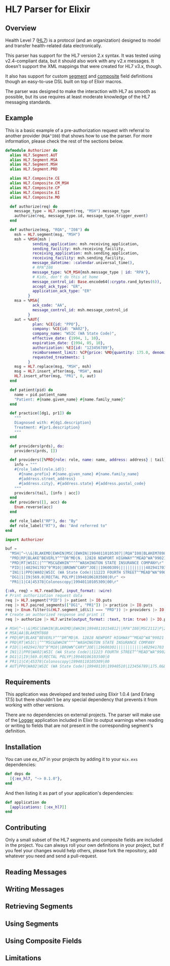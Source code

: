 # HL7 Parser for Elixir

## Overview

Health Level 7 ([HL7](http://www.hl7.org/)) is a protocol (and an organization) designed to model and transfer health-related data electronically.

This parser has support for the HL7 version 2.x syntax. It was tested using v2.4-compliant data, but it should also work with any v2.x messages. It doesn't support the XML mappings that were created for HL7 v3.x, though.

It also has support for custom [segment](lib/ex_hl7/segment.ex) and [composite](lib/ex_hl7/composite.ex) field definitions though an easy-to-use DSL built on top of Elixir macros.

The parser was designed to make the interaction with HL7 as smooth as possible, but its use requires at least moderate knowledge of the HL7 messaging standards.

## Example

This is a basic example of a pre-authorization request with referral to another provider (`RQA^I08`) that shows how to use the parser. For more information, please check the rest of the sections below.

```elixir
defmodule Authorizer do
  alias HL7.Segment.AUT
  alias HL7.Segment.MSA
  alias HL7.Segment.MSH
  alias HL7.Segment.PRD

  alias HL7.Composite.CE
  alias HL7.Composite.CM_MSH
  alias HL7.Composite.CP
  alias HL7.Composite.EI
  alias HL7.Composite.MO

  def authorize(req) do
    message_type = HL7.segment(req, "MSH").message_type
    authorize(req, message_type.id, message_type.trigger_event)
  end

  def authorize(msg, "RQA", "I08") do
    msh = HL7.segment(msg, "MSH")
    msh = %MSH{msh |
            sending_application: msh.receiving_application,
            sending_facility: msh.receiving_facility,
            receiving_application: msh.sending_application,
            receiving_facility: msh.sending_facility,
            message_datetime: :calendar.universal_time(),
            # RPA^I08
            message_type: %CM_MSH{msh.message_type | id: "RPA"},
            # Kids, don't do this at home
            message_control_id: Base.encode64(:crypto.rand_bytes(6)),
            accept_ack_type: "ER",
            application_ack_type: "ER"
          }
    msa = %MSA{
            ack_code: "AA",
            message_control_id: msh.message_control_id
          }
    aut = %AUT{
            plan: %CE{id: "PPO"},
            company: %CE{id: "WA02"},
            company_name: "WSIC (WA State Code)",
            effective_date: {1994, 1, 10},
            expiration_date: {1994, 05, 10},
            authorization: %EI{id: "123456789"},
            reimbursement_limit: %CP{price: %MO{quantity: 175.0, denomination: "USD"}},
            requested_treatments: 1
          }
    msg = HL7.replace(msg, "MSH", msh)
    msg = HL7.insert_after(msg, "MSH", msa)
    HL7.insert_after(msg, "PR1", 0, aut)
  end

  def patient(pid) do
    name = pid.patient_name
    "Patient: #{name.given_name} #{name.family_name}"
  end

  def practice([dg1, pr1]) do
    """
    Diagnosed with: #{dg1.description}
    Treatment: #{pr1.description}
    """
  end

  def providers(prds), do:
    providers(prds, [])

  def providers([%PRD{role: role, name: name, address: address} | tail], acc) do
    info = """
    #{role_label(role.id)}:
      #{name.prefix} #{name.given_name} #{name.family_name}
      #{address.street_address}
      #{address.city}, #{address.state} #{address.postal_code}
    """
    providers(tail, [info | acc])
  end
  def providers([], acc) do
    Enum.reverse(acc)
  end

  def role_label("RP"), do: "By"
  def role_label("RT"), do: "And referred to"
end

import Authorizer

buf =
  "MSH|^~\\&|BLAKEMD|EWHIN|MSC|EWHIN|19940110105307||RQA^I08|BLAKEM7898|P|2.4|||NE|AL\r" <>
  "PRD|RP|BLAKE^BEVERLY^^^DR^MD|N. 12828 NEWPORT HIGHWAY^^MEAD^WA^99021| ^^^BLAKEMD&EWHIN^^^^^BLAKE MEDICAL CENTER|BLAKEM7899\r" <>
  "PRD|RT|WSIC||^^^MSC&EWHIN^^^^^WASHINGTON STATE INSURANCE COMPANY\r" <>
  "PID|||402941703^9^M10||BROWN^CARY^JOE||19600309||||||||||||402941703\r" <>
  "IN1|1|PPO|WA02|WSIC (WA State Code)|11223 FOURTH STREET^^MEAD^WA^99021^USA|ANN MILLER|509)333-1234|987654321||||19901101||||BROWN^CARY^JOE|1|19600309|N. 12345 SOME STREET^^MEAD^WA^99021^USA|||||||||||||||||402941703||||||01|M\r" <>
  "DG1|1|I9|569.0|RECTAL POLYP|19940106103500|0\r" <>
  "PR1|1|C4|45378|Colonoscopy|19940110105309|00\r"

{:ok, req} = HL7.read(buf, input_format: :wire)
# Print authorization request data
req |> HL7.segment("PID") |> patient |> IO.puts
req |> HL7.paired_segments(["DG1", "PR1"]) |> practice |> IO.puts
req |> Enum.filter(&(HL7.segment_id(&1) === "PRD")) |> providers |> IO.puts
# Create an authorized response and print it
req |> authorize |> HL7.write(output_format: :text, trim: true) |> IO.puts

# MSH|^~\\&|MSC|EWHIN|BLAKEMD|EWHIN|19940110154812||RPA^I08|MSC2112|P|2.4|||ER|ER
# MSA|AA|BLAKEM7888
# PRD|RP|BLAKE^BEVERLY^^^DR^MD|N. 12828 NEWPORT HIGHWAY^^MEAD^WA^99021| ^^^BLAKEMD&EWHIN^^^^^BLAKE MEDICAL CENTER|BLAKEM7899
# PRD|RT|WSIC||^^^MSC&EWHIN^^^^^WASHINGTON STATE INSURANCE COMPANY
# PID|||402941703^9^M10||BROWN^CARY^JOE||19600301||||||||||||402941703
# IN1|1|PPO|WA02|WSIC (WA State Code)|11223 FOURTH STREET^^MEAD^WA^99021^USA|ANN MILLER|(509)333-1234|987654321||||19901101||||BROWN^CARY^JOE|1|19600309|N. 12345 SOME STREET^^MEAD^WA^99021^USA|||||||||||||||||402941703||||||01|M
# DG1|1|I9|569.0|RECTAL POLYP|19940106103500|0
# PR1|1|C4|45378|Colonoscopy|19940110105309|00
# AUT|PPO|WA02|WSIC (WA State Code)|19940110|19940510|123456789|175.0&USD|1

```

## Requirements

This application was developed and tested using Elixir 1.0.4 (and Erlang 17.5) but there shouldn't be any special dependency that prevents it from working with other versions.

There are no dependencies on external projects. The parser will make use of the [Logger](http://elixir-lang.org/docs/stable/logger/) application included in Elixir to output warnings when reading or writing to fields that are not present in the corresponding segment's definition.

## Installation

You can use *ex_hl7* in your projects by adding it to your `mix.exs` dependencies:

```elixir
def deps do
  [{:ex_hl7, "~> 0.1.0"},
end
```
And then listing it as part of your application's dependencies:

```elixir
def application do
  [applications: [:ex_hl7]]
end
```

## Contributing

Only a small subset of the HL7 segments and composite fields are included in the project. You can always roll your own definitions in your project, but if you feel your changes would help others, please fork the repository, add whatever you need and send a pull-request.

## Reading Messages

## Writing Messages

## Retrieving Segments

## Using Segments

## Using Composite Fields

## Limitations